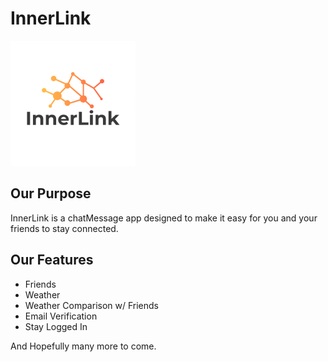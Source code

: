 # InnerLink

![InnerLink Logo](/logo/innerlink_lgo.png "Title")

## Our Purpose
InnerLink is a chatMessage app designed to make it easy for you and your friends to stay connected.

## Our Features
- Friends
- Weather
- Weather Comparison w/ Friends
- Email Verification
- Stay Logged In

And Hopefully many more to come.
